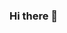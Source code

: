### Hi there 👋

<!--
**Mathieu-Berthet/Mathieu-Berthet** is a ✨ _special_ ✨ repository because its `README.md` (this file) appears on your GitHub profile.

Slogan : 
Je suis un jeune développeur dynamqiue, créatif, et motivé à développer et approfondir mes compétences dans le domaine informatique.

Mes coordonnées pour un contact professionnel : 
mail : berthetmathieu@free.fr


Expérience pro : 

Projets :

